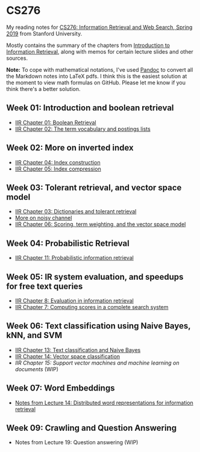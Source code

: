 # CS276

My reading notes for [CS276: Information Retrieval and Web Search, Spring 2019](https://link.iamblogger.net/cs276) from Stanford University.

Mostly contains the summary of the chapters from [Introduction to Information Retrieval](https://link.iamblogger.net/ycelu), along with memos for certain lecture slides and other sources.

**Note:** To cope with mathematical notations, I've used [Pandoc](https://link.iamblogger.net/c4yw8) to convert all the Markdown notes into LaTeX pdfs. I think this is the easiest solution at the moment to view math formulas on GitHub. Please let me know if you think there's a better solution.

## Week 01: Introduction and boolean retrieval

- [IIR Chapter 01: Boolean Retrieval](https://link.iamblogger.net/y3s4u)
- [IIR Chapter 02: The term vocabulary and postings lists](https://link.iamblogger.net/4yn6e)

## Week 02: More on inverted index

- [IIR Chapter 04: Index construction](https://link.iamblogger.net/yg-km)
- [IIR Chapter 05: Index compression](https://link.iamblogger.net/eqdl8)

## Week 03: Tolerant retrieval, and vector space model

- [IIR Chapter 03: Dictionaries and tolerant retrieval](https://link.iamblogger.net/o1vk7)
- [More on noisy channel](https://link.iamblogger.net/y4pqe)
- [IIR Chapter 06: Scoring, term weighting, and the vector space model](https://link.iamblogger.net/s26a6)

## Week 04: Probabilistic Retrieval

- [IIR Chapter 11: Probabilistic information retrieval](https://link.iamblogger.net/knk6o)

## Week 05: IR system evaluation, and speedups for free text queries 

- [IIR Chapter 8: Evaluation in information retrieval](https://link.iamblogger.net/t-1qi)
- [IIR Chapter 7: Computing scores in a complete search system](https://link.iamblogger.net/5lqu1)

## Week 06: Text classification using Naive Bayes, kNN, and SVM

- [IIR Chapter 13: Text classification and Naive Bayes](https://link.iamblogger.net/nual1)
- [IIR Chapter 14: Vector space classification](https://link.iamblogger.net/ir452)
- *IIR Chapter 15: Support vector machines and machine learning on documents* (WIP)

## Week 07: Word Embeddings

- [Notes from Lecture 14: Distributed word representations for information retrieval](https://link.iamblogger.net/usmky)

## Week 09: Crawling and Question Answering

- Notes from Lecture 19: Question answering (WIP)

